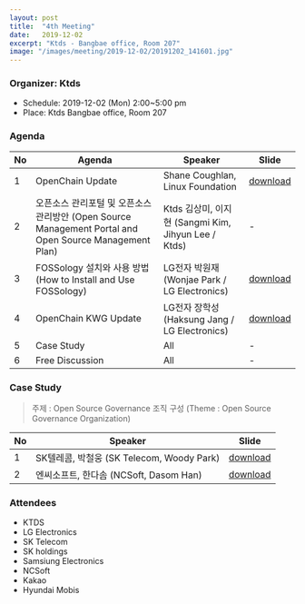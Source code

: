 ```yaml
---
layout: post
title:  "4th Meeting"
date:   2019-12-02
excerpt: "Ktds - Bangbae office, Room 207"
image: "/images/meeting/2019-12-02/20191202_141601.jpg"
---
```


<h3>Organizer: Ktds</h3>
<ul>
<li>Schedule: 2019-12-02 (Mon) 2:00~5:00 pm</li>
    <li>Place: Ktds Bangbae office, Room 207</li>
</ul>

<h3>Agenda</h3>
<div class="table-wrapper">
    <table>
        <thead>
            <tr>
                <th>No</th>
                <th>Agenda</th>
                <th>Speaker</th>
                <th>Slide</th>
            </tr>
        </thead>
        <tbody>
            <tr>
                <td>1</td>
                <td>OpenChain Update</td>
                <td>Shane Coughlan, Linux Foundation</td>
                <td><a href="/assets/pdf/2019-12-02/a_brief_introduction_to_openchain.pdf" download>download</a></td>
            </tr>
            <tr>
                <td>2</td>
                <td>오픈소스 관리포털 및 오픈소스 관리방안 (Open Source Management Portal and Open Source Management Plan)</td>
                <td>Ktds 김상미, 이지현 (Sangmi Kim, Jihyun Lee / Ktds)</td>
                <td>-</td>
            </tr>
            <tr>
                <td>3</td>
                <td>FOSSology 설치와 사용 방법 (How to Install and Use FOSSology)</td>
                <td>LG전자 박원재 (Wonjae Park / LG Electronics)</td>
                <td><a href="/assets/pdf/2019-12-02/fossology_introduction_openchain_kwg.pdf" download>download</a></td>
            </tr>
            <tr>
                <td>4</td>
                <td>OpenChain KWG Update</td>
                <td>LG전자 장학성 (Haksung Jang / LG Electronics)</td>
                <td>
                  <a href="/assets/pdf/2019-12-02/openchain_kwg_update_2019-12-02.pdf" download>download</a></td>
            </tr>
            <tr>
                <td>5</td>
                <td>Case Study </td>
                <td>All</td>
                <td>-</td>
            </tr>
            <tr>
                <td>6</td>
                <td>Free Discussion    </td>
                <td>All</td>
                <td>-</td>
            </tr>
        </tbody>
    </table>    
</div>
<h3>Case Study</h3>
<blockquote>주제 : Open Source Governance 조직 구성 (Theme : Open Source Governance Organization)</blockquote>
<div class="table-wrapper">
    <table>
        <thead>
            <tr>
                <th>No</th>
                <th>Speaker</th>
                <th>Slide</th>
            </tr>
        </thead>
        <tbody>
            <tr>
                <td>1</td>
                <td>SK텔레콤, 박철웅 (SK Telecom, Woody Park)</td>
                <td><a href="/assets/pdf/2019-12-02/openchainkwg_organization_skt_20191202.pdf" download>download</a></td>
            </tr>
            <tr>
                <td>2</td>
                <td>엔씨소프트, 한다솜 (NCSoft, Dasom Han)</td>
                <td><a href="/assets/pdf/2019-12-02/openchain_kwg_case_study_ncsoft_2019-12-02.pdf" download>download</a></td>
            </tr>
        </tbody>
    </table>    
</div>
<h3>Attendees</h3>
<ul>
    <li>KTDS</li>
    <li>LG Electronics</li>
    <li>SK Telecom</li>
    <li>SK holdings</li>
    <li>Samsiung Electronics</li>
    <li>NCSoft</li>
    <li>Kakao</li>
    <li>Hyundai Mobis</li>
</ul>

<div class="box alt">
    <div class="row 50% uniform"> 
        <div class="6u"><span class="image fit"><img src="{{ "/images/meeting/2019-12-02/20191202_164705.jpg" | absolute_url }}" alt="" /></span></div> 
        <div class="6u"><span class="image fit"><img src="{{ "/images/meeting/2019-12-02/20191202_145534.jpg" | absolute_url }}" alt="" /></span></div> 
        <div class="4u"><span class="image fit"><img src="{{ "/images/meeting/2019-12-02/20191202_141601.jpg" | absolute_url }}" alt="" /></span></div> 
        <div class="4u"><span class="image fit"><img src="{{ "/images/meeting/2019-12-02/20191202_154218.jpg" | absolute_url }}" alt="" /></span></div> 
        <div class="4u"><span class="image fit"><img src="{{ "/images/meeting/2019-12-02/20191202_164627.jpg" | absolute_url }}" alt="" /></span></div> 
        <div class="4u"><span class="image fit"><img src="{{ "/images/meeting/2019-12-02/20191202_141612.jpg" | absolute_url }}" alt="" /></span></div> 
        <div class="4u"><span class="image fit"><img src="{{ "/images/meeting/2019-12-02/20191202_151459.jpg" | absolute_url }}" alt="" /></span></div> 
        <div class="4u"><span class="image fit"><img src="{{ "/images/meeting/2019-12-02/20191202_154240.jpg" | absolute_url }}" alt="" /></span></div> 
        <div class="4u"><span class="image fit"><img src="{{ "/images/meeting/2019-12-02/20191202_144244.jpg" | absolute_url }}" alt="" /></span></div> 
        <div class="4u"><span class="image fit"><img src="{{ "/images/meeting/2019-12-02/20191202_154127.jpg" | absolute_url }}" alt="" /></span></div> 
        <div class="4u"><span class="image fit"><img src="{{ "/images/meeting/2019-12-02/20191202_154407.jpg" | absolute_url }}" alt="" /></span></div> 
    </div>
</div>
